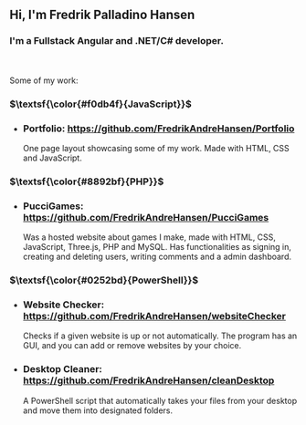 ## Hi, I'm Fredrik Palladino Hansen

### I'm a Fullstack Angular and .NET/C# developer.
<br/><br/>
Some of my work:

### $\textsf{\color{#f0db4f}{JavaScript}}$
- ### Portfolio: https://github.com/FredrikAndreHansen/Portfolio
  One page layout showcasing some of my work. Made with HTML, CSS and JavaScript.

### $\textsf{\color{#8892bf}{PHP}}$
- ### PucciGames: https://github.com/FredrikAndreHansen/PucciGames
  Was a hosted website about games I make, made with HTML, CSS, JavaScript, Three.js, PHP and MySQL. Has functionalities as signing in, creating and deleting users, writing comments and a admin dashboard.

### $\textsf{\color{#0252bd}{PowerShell}}$
- ### Website Checker: https://github.com/FredrikAndreHansen/websiteChecker
  Checks if a given website is up or not automatically. The program has an GUI, and you can add or remove websites by your choice.
- ### Desktop Cleaner: https://github.com/FredrikAndreHansen/cleanDesktop
  A PowerShell script that automatically takes your files from your desktop and move them into designated folders.
